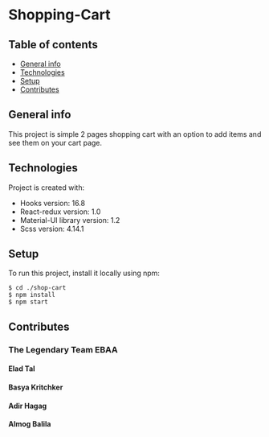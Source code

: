 # Shopping-Cart
## Table of contents
* [General info](#general-info)
* [Technologies](#technologies)
* [Setup](#setup)
* [Contributes](#contributes)

## General info
This project is simple 2 pages shopping cart with an option to add items and see them on your cart page.
	
## Technologies
Project is created with:
* Hooks version: 16.8
* React-redux version: 1.0
* Material-UI library version: 1.2
* Scss version: 4.14.1
	
## Setup
To run this project, install it locally using npm:

```
$ cd ./shop-cart
$ npm install
$ npm start
```
## Contributes
### The Legendary Team EBAA
#### Elad Tal
#### Basya Kritchker
#### Adir Hagag
#### Almog Balila
